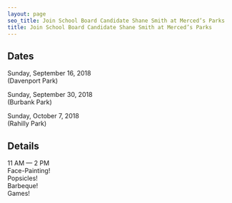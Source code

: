 ```yaml
---
layout: page
seo_title: Join School Board Candidate Shane Smith at Merced’s Parks
title: Join School Board Candidate Shane Smith at Merced’s Parks
---
```


## Dates

Sunday, September 16, 2018<br />(Davenport Park)

Sunday, September 30, 2018<br />(Burbank Park)

Sunday, October 7, 2018<br />(Rahilly Park)

## Details

11 AM — 2 PM<br />
Face-Painting!<br />
Popsicles!<br />
Barbeque!<br />
Games!